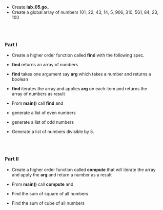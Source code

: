 * Create __lab_05.go___
* Create a global array of numbers 101, 22, 43, 14, 5, 906, 310, 561, 84, 23, 100


<br/><br/>

### Part I

* Create a higher order function called __find__  with the following spec.
* __find__ returns an array of numbers
* __find__ takes one argument say __arg__ which takes a number and returns a boolean
* __find__ iterates the array and applies __arg__ on each item and returns the array of numbers as result

* From __main()__ call __find__ and 

* generate a list of even numbers
* generate a list of odd numbers
* Generate a list of numbers divisible by 5. 

<br/><br/>

### Part II

* Create a higher order function called __compute__  that will iterate the array and apply the __arg__ and return a number as a result

* From __main()__ call __compute__ and 

* Find the sum of square of all numbers
* Find the sum of cube of all numbers

